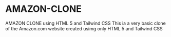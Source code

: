 # AMAZON-CLONE
AMAZON CLONE using HTML 5 and Tailwind CSS
This ia a very basic clone of the Amazon.com website created usimg only HTML 5 and Tailwind CSS
